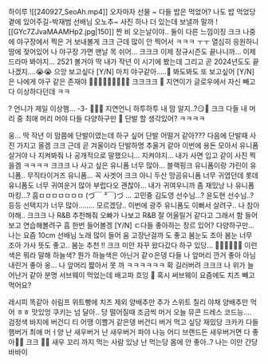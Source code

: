 하이루
![[240927_SeoAh.mp4]]
오자마자 선물 ~
다들 밥은 먹었어?
나도 밥 먹었당
곁에 있어주길-박재범 선배님
오노추~
사진 하나 더 있는데 보낼까 말까
![[GYc7ZJvaMAAMHp2.jpg|150]]
짠
비 오는날이야..
둘이 다른 느낌이징
크크
나중에 야구장에서 찍은 거 보내볼게 크크
근데 많이 안 찍어서 ㅋㅋㅋ ㅜㅜ
열심히 응원하니
땀에
젖어있어
나 야구장 가면 맨날 목 쉬어…
크크크
이제 정규시즌도 끝나니까…
이제 드라마 봐야지…
2521 볼거야
딱
내가 작년 이 시기에
봤는데
그리고 곧 2024년도도 끝나겠지….😭😭
으앙 보고싶다 
[Y/N] 
마치 야구같아…..🫠
봐도봐도 또 보고싶어
[Y/N] 은 나에게 야구 같은 존재야 💓💓💓💓💓😆😆😆😆
크크크크
🌊 지연이가 글로우에서 자신 빼고 다 이상하다던데 ㅋㅋ

?
언니가 제일 이상햄…
-3-
🤍🤍🤍
지연언니 하투하투
내 맘 알지..?😏💓
크크
다들 
내 머리
중
최애 머리 머야
다들
다양하구만
🌊 단발 할 생각있어? ㅋㅋㅋㅋ

웅…
딱 작년 이 맘쯤에 단발이였는데
하구 싶어
단발 어떨거 같아???
다음에 단발때 사진 가지고 올겜 크크
근데 곧
겨울이라
단발하명 추울거 같아
이번에 용돈 모아서 유니폼 살거야
나 지켜봐줘
나 공개적으로 말했으니…
지켜야지…
내가 사면 입고 같이 사진 찍을겜
ㅋㅋㅋㅋ
크크크
나 사고 싶은 유니폼 너무 많아…
블랙핑크 유니폼이랑 갸린이 유니폼..
무직타이거즈 유니폼…
꼭 사겟어
크크
아니 두산 
망곰유니폼
너무 귀엽던데
롯데 유니폼도 너무 귀여운거 많아
부럽다오
괜찮아… 내가 귀여우니까
좀 재밌낭
나 유니폼 마킹…?
흠ㅁㅁㅁㅁㅁㅁㅁ
(づ￣ ³￣)づ … 고민즁
김도영 선수님…? 윤도현 선수님..? 등등
선택지가 너무 많아……..
모르겠당..
이번에
광주 유니폼도 이뻐서 살려구..
나
참아야해..
크크크
나
R&B 추천해줘
오빠가 나보고 R&B 잘 어울릴거 같다고 그래서
함 들어보고 
연습해볼려구
흠
한번 들어볼겡
[Y/N] ㄷ다들
좋아하는
장르 있어?
다양하구만…
나는 요즘 10cm 선배님 노래 많이 들어
움
고장난걸까
도 좋고
봄눈도 조아
봄눈 너무 조아
가사 뜻도 좋고..
봄눈 추천 !!
크크 미안
자꾸 왔다갔다 하구 있당…
🩵🩵🩵🩵🩵🩵
이런 색은 뭐라 말해
하늘색?
뭔가
하늘색은 아닌거 같ㅇ은뎅
다들 나
앞머리 깐거 좋아
아님 내린거 좋아
옹…
나 앞머리 짧아서 못 까
ㅋㅋㅋㅋㅋㅋ
확 길러버려
크크크
나 위가 늘어난거 같아
분명 서브웨이 먹었는데
배고파
흐잉
🌊 혹시 써브웨이 요즘에도 치즈 빼고 먹어요?

레시피 똑같아
쉬림프 위트빵에 치즈 제외 양배추만 추가 스위트 칠리
야채 양배추만 먹어
ㅎㅎ
맛있엉
쿠키는 넘 달아..
당 떨어질때 조금씩 머거
오늘 뮤콘 드레스 코드능….
검정색 바지에 버건디 티 어땡
이쁠거 같은뎅
버건디 
버거 먹고 싶당
재밌당
크카카
다들 햄버거 최애 머ㅓ양
난 새우버거
난 새우버거 파야
나능
어디 브랜드든
새우버거면 다 좋아🤤🤤
크크
🍤🍤
새우 꼬리 까지 먹는 사람 있낭
난 먹는당
몸에 안 좋아..?
나는 이만 간당
바바이

